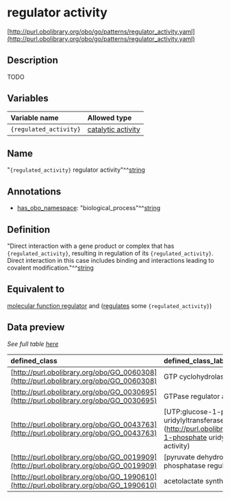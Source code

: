 # regulator activity

[http://purl.obolibrary.org/obo/go/patterns/regulator_activity.yaml](http://purl.obolibrary.org/obo/go/patterns/regulator_activity.yaml)

## Description

TODO




## Variables

| Variable name | Allowed type |
|:--------------|:-------------|
| `{regulated_activity}` | [catalytic activity](http://purl.obolibrary.org/obo/GO_0003824) |

## Name

"`{regulated_activity}` regulator activity"^^[string](http://www.w3.org/2001/XMLSchema#string)

## Annotations

- [has_obo_namespace](http://www.geneontology.org/formats/oboInOwl#hasOBONamespace): "biological_process"^^[string](http://www.w3.org/2001/XMLSchema#string)

## Definition

"Direct interaction with a gene product or complex that has `{regulated_activity}`,  resulting in regulation of its `{regulated_activity}`. Direct interaction  in this case includes binding and interactions leading to  covalent modification."^^[string](http://www.w3.org/2001/XMLSchema#string)

## Equivalent to

[molecular function regulator](http://purl.obolibrary.org/obo/GO_0098772)  and ([regulates](http://purl.obolibrary.org/obo/RO_0002211) some `{regulated_activity}`)







## Data preview

*See full table [here](https://github.com/geneontology/go-ontology/tree/master/src/design_patterns/regulator_activity.tsv)*

| defined_class | defined_class_label | regulated_activity | regulated_activity_label |
|:--|:--|:--|:--|
| [http://purl.obolibrary.org/obo/GO_0060308](http://purl.obolibrary.org/obo/GO_0060308) | GTP cyclohydrolase I regulator activity | [http://purl.obolibrary.org/obo/GO_0003934](http://purl.obolibrary.org/obo/GO_0003934) | GTP cyclohydrolase I activity |
| [http://purl.obolibrary.org/obo/GO_0030695](http://purl.obolibrary.org/obo/GO_0030695) | GTPase regulator activity | [http://purl.obolibrary.org/obo/GO_0003924](http://purl.obolibrary.org/obo/GO_0003924) | GTPase activity |
| [http://purl.obolibrary.org/obo/GO_0043763](http://purl.obolibrary.org/obo/GO_0043763) | [UTP:glucose-1-phosphate uridylyltransferase regulator activity](http://purl.obolibrary.org/obo/UTP_glucose-1-phosphate uridylyltransferase regulator activity) | [http://purl.obolibrary.org/obo/GO_0003983](http://purl.obolibrary.org/obo/GO_0003983) | [UTP:glucose-1-phosphate uridylyltransferase activity](http://purl.obolibrary.org/obo/UTP_glucose-1-phosphate uridylyltransferase activity) |
| [http://purl.obolibrary.org/obo/GO_0019909](http://purl.obolibrary.org/obo/GO_0019909) | [pyruvate dehydrogenase (lipoamide)] phosphatase regulator activity | [http://purl.obolibrary.org/obo/GO_0004741](http://purl.obolibrary.org/obo/GO_0004741) | [pyruvate dehydrogenase (lipoamide)] phosphatase activity |
| [http://purl.obolibrary.org/obo/GO_1990610](http://purl.obolibrary.org/obo/GO_1990610) | acetolactate synthase regulator activity | [http://purl.obolibrary.org/obo/GO_0003984](http://purl.obolibrary.org/obo/GO_0003984) | acetolactate synthase activity |

